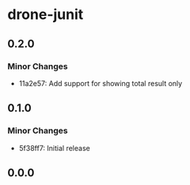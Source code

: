 # drone-junit

## 0.2.0

### Minor Changes

- 11a2e57: Add support for showing total result only

## 0.1.0

### Minor Changes

- 5f38ff7: Initial release

## 0.0.0
